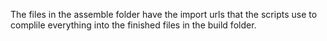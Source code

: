 The files in the assemble folder have the import urls that the scripts use to complile everything into the finished files in the build folder. 